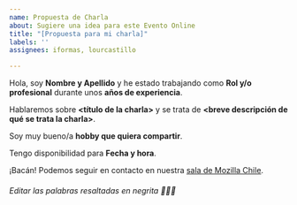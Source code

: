 ```yaml
---
name: Propuesta de Charla
about: Sugiere una idea para este Evento Online
title: "[Propuesta para mi charla]"
labels: ''
assignees: iformas, lourcastillo

---
```


Hola, soy **Nombre y Apellido** y he estado trabajando como **Rol y/o profesional** durante unos **años de experiencia**.

Hablaremos sobre **<título de la charla>** y se trata de **<breve descripción de qué se trata la charla>**.

Soy muy bueno/a **hobby que quiera compartir**.

Tengo disponibilidad para **Fecha y hora**.

¡Bacán! Podemos seguir en contacto en nuestra [sala de Mozilla Chile](https://matrix.to/#/!KsBOBSzPNPSDbQUycW:mozilla.org?via=mozilla.org&via=matrix.org).

###### Editar las palabras resaltadas en negrita 👋🇨🇱
